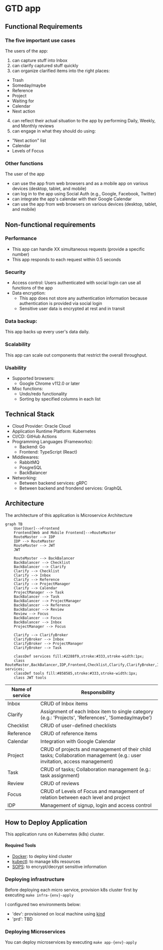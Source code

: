 # GTD app

## Functional Requirements

### The five important use cases

The users of the app:
1. can capture stuff into Inbox
2. can clarify captured stuff quickly
3. can organize clarified items into the right places:
  - Trash
  - Someday/maybe
  - Reference
  - Project
  - Waiting for
  - Calendar
  - Next action
4. can reflect their actual situation to the app by performing Daily, Weekly, and Monthly reviews
5. can engage in what they should do using:
  - "Next action" list
  - Calendar
  - Levels of Focus

### Other functions

The user of the app
- can use the app from web browsers and as a mobile app on various devices (desktop, tablet, and mobile)
- can log in to the app using Social Auth (e.g., Google, Facebook, Twitter)
- can integrate the app's calendar with their Google Calendar
- can use the app from web browsers on various devices (desktop, tablet, and mobile)

## Non-functional requirements

### Performance

- This app can handle XX simultaneous requests (provide a specific number)
- This app responds to each request within 0.5 seconds

### Security

- Access control: Users authenticated with social login can use all functions of the app
- Data encryption:
  - This app does not store any authentication information because authentication is provided via social login
  - Sensitive user data is encrypted at rest and in transit

### Data backup:

This app backs up every user's data daily.

### Scalability

This app can scale out components that restrict the overall throughput.

### Usability

- Supported browsers:
  - Google Chrome v112.0 or later
- Misc functions:
  - Undo/redo functionality
  - Sorting by specified columns in each list

## Technical Stack

- Cloud Provider: Oracle Cloud
- Application Runtime Platform: Kubernetes
- CI/CD: GitHub Actions
- Programming Languages (Frameworks):
  - Backend: Go
  - Frontend: TypeScript (React)
- Middlewares:
  - RabbitMQ
  - PosgreSQL
  - BackBalancer
- Networking:
  - Between backend services: gRPC
  - Between backend and frondend services: GraphQL

## Architecture

The architecture of this application is Microservice Architecture

```mermaid
graph TB
    User[User]-->Frontend
    Frontend[Web and Mobile Frontend]-->RouteMaster
    RouteMaster --> IDP
    IDP --> RouteMaster
    RouteMaster --> JWT
    JWT

    RouteMaster --> BackBalancer
    BackBalancer --> Checklist
    BackBalancer --> Clarify
    Clarify --> Checklist
    Clarify --> Inbox
    Clarify --> Reference
    Clarify --> ProjectManager
    Clarify --> Calendar
    ProjectManager --> Task
    BackBalancer --> Task
    BackBalancer --> ProjectManager
    BackBalancer --> Reference
    BackBalancer --> Review
    Review --> Focus
    BackBalancer --> Focus
    BackBalancer --> Inbox
    ProjectManager --> Focus

    Clarify --> ClarifyBroker
    ClarifyBroker --> Inbox
    ClarifyBroker --> ProjectManager
    ClarifyBroker --> Task

    classDef services fill:#2288f9,stroke:#333,stroke-width:1px;
    class RouteMaster,BackBalancer,IDP,Frontend,Checklist,Clarify,ClarifyBroker,Inbox,Reference,ProjectManager,Task,Review,Focus,Calendar services;
    classDef tools fill:#858585,stroke:#333,stroke-width:1px;
    class JWT tools
```


| Name of service | Responsibility |
| --- | --- |
| Inbox | CRUD of Inbox items |
| Clarify | Assignment of each Inbox item to single category (e.g.: 'Projects', 'References', 'Someday/maybe') |
| Checklist | CRUD of user-defined checklists |
| Reference | CRUD of reference items |
| Calendar | Integration with Google Calendar |
| Project | CRUD of projects and management of their child tasks; Collaboration management (e.g.: user invitation, access management) |
| Task | CRUD of tasks; Collaboration management (e.g.: task assignment) |
| Review | CRUD of reviews |
| Focus | CRUD of Levels of Focus and management of relation between each level and project |
| IDP | Management of signup, login and access control |

## How to Deploy Application

This application runs on Kubernetes (k8s) cluster.

#### Required Tools

- [Docker](https://www.docker.com/): to deploy kind cluster
- [kubectl](https://kubernetes.io/docs/tasks/tools/#kubectl): to manage k8s resources
- [SOPS](https://github.com/mozilla/sops): to encrypt/decrypt sensitive information

### Deploying infrastructure

Before deploying each micro service, provision k8s cluster first by executing `make infra-{env}-apply`

I configured two environments below:
- 'dev': provisioned on local machine using [kind](https://kind.sigs.k8s.io/)
- 'prd': TBD

### Deploying Microservices

You can deploy microservices by executing `make app-{env}-apply`
